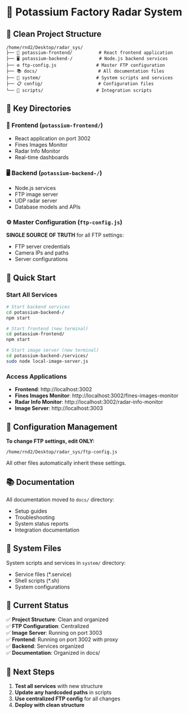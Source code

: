 # 🚀 Potassium Factory Radar System

## 📁 Clean Project Structure

```
/home/rnd2/Desktop/radar_sys/
├── 🎨 potassium-frontend/          # React frontend application
├── 🖥️ potassium-backend-/          # Node.js backend services  
├── ⚙️ ftp-config.js               # Master FTP configuration
├── 📚 docs/                       # All documentation files
├── 🔧 system/                     # System scripts and services
├── 📋 config/                     # Configuration files
└── 📜 scripts/                    # Integration scripts
```

## 🎯 Key Directories

### 🎨 Frontend (`potassium-frontend/`)
- React application on port 3002
- Fines Images Monitor
- Radar Info Monitor  
- Real-time dashboards

### 🖥️ Backend (`potassium-backend-/`)
- Node.js services
- FTP image server
- UDP radar server
- Database models and APIs

### ⚙️ Master Configuration (`ftp-config.js`)
**SINGLE SOURCE OF TRUTH** for all FTP settings:
- FTP server credentials
- Camera IPs and paths
- Server configurations

## 🔧 Quick Start

### Start All Services
```bash
# Start backend services
cd potassium-backend-/
npm start

# Start frontend (new terminal)
cd potassium-frontend/
npm start

# Start image server (new terminal)
cd potassium-backend-/services/
sudo node local-image-server.js
```

### Access Applications
- **Frontend**: http://localhost:3002
- **Fines Images Monitor**: http://localhost:3002/fines-images-monitor
- **Radar Info Monitor**: http://localhost:3002/radar-info-monitor
- **Image Server**: http://localhost:3003

## 📝 Configuration Management

**To change FTP settings, edit ONLY:**
```
/home/rnd2/Desktop/radar_sys/ftp-config.js
```

All other files automatically inherit these settings.

## 📚 Documentation

All documentation moved to `docs/` directory:
- Setup guides
- Troubleshooting
- System status reports
- Integration documentation

## 🔧 System Files

System scripts and services in `system/` directory:
- Service files (*.service)
- Shell scripts (*.sh)
- System configurations

## 🎯 Current Status

✅ **Project Structure**: Clean and organized  
✅ **FTP Configuration**: Centralized  
✅ **Image Server**: Running on port 3003  
✅ **Frontend**: Running on port 3002 with proxy  
✅ **Backend**: Services organized  
✅ **Documentation**: Organized in docs/  

## 🚀 Next Steps

1. **Test all services** with new structure
2. **Update any hardcoded paths** in scripts
3. **Use centralized FTP config** for all changes
4. **Deploy with clean structure**
